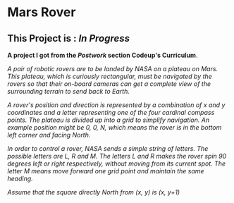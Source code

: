 # Mars Rover

## This Project is : *In Progress* ##

**A project I got from the *Postwork* section Codeup's Curriculum**.

*A pair of robotic rovers are to be landed by NASA on a plateau on Mars. This plateau, which is curiously rectangular, must be navigated by the rovers so that their on-board cameras can get a complete view of the surrounding terrain to send back to Earth.*

*A rover's position and direction is represented by a combination of x and y coordinates and a letter representing one of the four cardinal compass points. The plateau is divided up into a grid to simplify navigation. An example position might be 0, 0, N, which means the rover is in the bottom left corner and facing North.*

*In order to control a rover, NASA sends a simple string of letters. The possible letters are L, R and M. The letters L and R makes the rover spin 90 degrees left or right respectively, without moving from its current spot. The letter M means move forward one grid point and maintain the same heading.*

*Assume that the square directly North from (x, y) is (x, y+1)*
